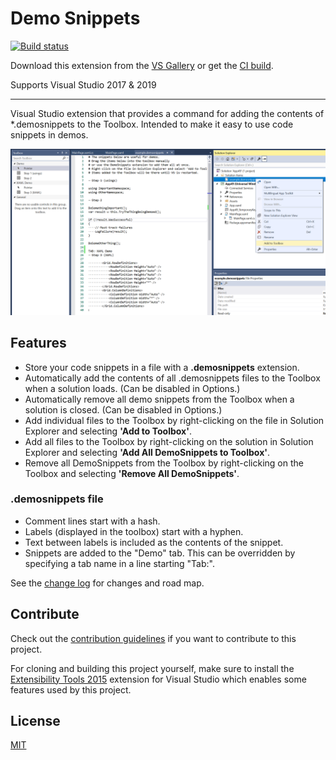 # Demo Snippets

[![Build status](https://ci.appveyor.com/api/projects/status/n2awlsnbjapax7uf?svg=true)](https://ci.appveyor.com/project/mrlacey/demosnippets)

Download this extension from the [VS Gallery](https://marketplace.visualstudio.com/items?itemName=MattLaceyLtd.DemoSnippets)
or get the [CI build](http://vsixgallery.com/extension/DemoSnippets.e2d68c23-8599-40e8-b402-a57060bf3d29/).

Supports Visual Studio 2017 & 2019

---------------------------------------

Visual Studio extension that provides a command for adding the contents of *.demosnippets to the Toolbox.
Intended to make it easy to use code snippets in demos.

![screenshot](./art/screenshot.png)

## Features

- Store your code snippets in a file with a **.demosnippets** extension.
- Automatically add the contents of all .demosnippets files to the Toolbox when a solution loads. (Can be disabled in Options.)
- Automatically remove all demo snippets from the Toolbox when a solution is closed. (Can be disabled in Options.)
- Add individual files to the Toolbox by right-clicking on the file in Solution Explorer and selecting **'Add to Toolbox'**.
- Add all files to the Toolbox by right-clicking on the solution in Solution Explorer and selecting **'Add All DemoSnippets to Toolbox'**.
- Remove all DemoSnippets from the Toolbox by right-clicking on the Toolbox and selecting **'Remove All DemoSnippets'**.

### .demosnippets file

- Comment lines start with a hash.
- Labels (displayed in the toolbox) start with a hyphen.
- Text between labels is included as the contents of the snippet.
- Snippets are added to the "Demo" tab. This can be overridden by specifying a tab name in a line starting "Tab:".


See the [change log](CHANGELOG.md) for changes and road map.


## Contribute
Check out the [contribution guidelines](CONTRIBUTING.md)
if you want to contribute to this project.

For cloning and building this project yourself, make sure
to install the
[Extensibility Tools 2015](https://visualstudiogallery.msdn.microsoft.com/ab39a092-1343-46e2-b0f1-6a3f91155aa6)
extension for Visual Studio which enables some features
used by this project.

## License
[MIT](LICENSE)
